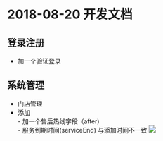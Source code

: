 2018-08-20 开发文档==================##  登录注册- 加一个验证登录## 系统管理- 门店管理	 - 添加	              	- 加一个售后热线字段（after)		    	- 服务到期时间(serviceEnd) 与添加时间不一致	<img  src="/imgs/2018-08-20/list-1.jpg" />